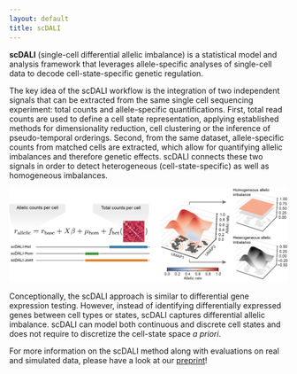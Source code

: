 ```yaml
---
layout: default
title: scDALI
---
```


<strong>scDALI</strong> (single-cell differential allelic imbalance) is a statistical model and analysis framework that leverages allele-specific analyses of single-cell data to decode cell-state-specific genetic regulation. 

The key idea of the scDALI workflow is the integration of two independent signals that can be extracted from the same single cell sequencing experiment: total counts and allele-specific quantifications. First, total read counts are used to define a cell state representation, applying established methods for dimensionality reduction, cell clustering or the inference of pseudo-temporal orderings. Second, from the same dataset, allele-specific counts from matched cells are extracted, which allow for quantifying allelic imbalances and therefore genetic effects. scDALI connects these two signals in order to detect heterogeneous (cell-state-specific) as well as homogeneous imbalances.

![Abstract](https://raw.githubusercontent.com/PMBio/scdali/main/.github/images/github_graphical_abstract.png)

Conceptionally, the scDALI approach is similar to differential gene expression testing. However, instead of identifying differentially expressed genes between cell types or states, scDALI captures differential allelic imbalance. scDALI can model both continuous and discrete cell states and does not require to discretize the cell-state space <em>a priori</em>.

For more information on the scDALI method along with evaluations on real and simulated data, please have a look at our [preprint](https://www.biorxiv.org/content/10.1101/2021.03.19.436142v1)!
